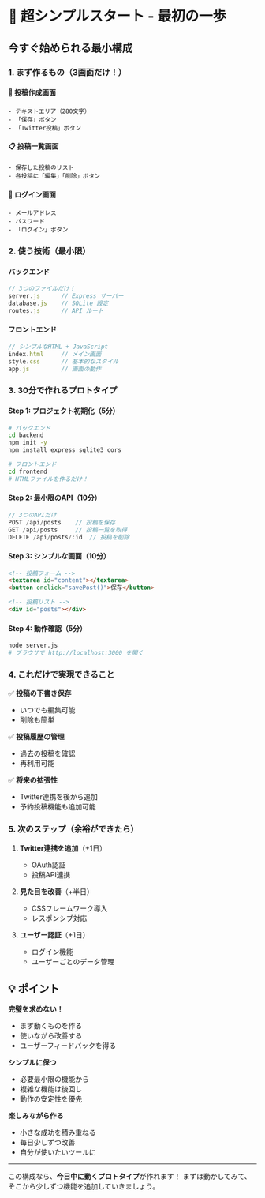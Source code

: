 # 🚀 超シンプルスタート - 最初の一歩

## 今すぐ始められる最小構成

### 1. まず作るもの（3画面だけ！）

#### 📝 投稿作成画面
```
- テキストエリア（280文字）
- 「保存」ボタン
- 「Twitter投稿」ボタン
```

#### 📋 投稿一覧画面
```
- 保存した投稿のリスト
- 各投稿に「編集」「削除」ボタン
```

#### 🔐 ログイン画面
```
- メールアドレス
- パスワード
- 「ログイン」ボタン
```

### 2. 使う技術（最小限）

#### バックエンド
```javascript
// 3つのファイルだけ！
server.js      // Express サーバー
database.js    // SQLite 設定
routes.js      // API ルート
```

#### フロントエンド
```javascript
// シンプルなHTML + JavaScript
index.html     // メイン画面
style.css      // 基本的なスタイル
app.js         // 画面の動作
```

### 3. 30分で作れるプロトタイプ

#### Step 1: プロジェクト初期化（5分）
```bash
# バックエンド
cd backend
npm init -y
npm install express sqlite3 cors

# フロントエンド
cd frontend
# HTMLファイルを作るだけ！
```

#### Step 2: 最小限のAPI（10分）
```javascript
// 3つのAPIだけ
POST /api/posts    // 投稿を保存
GET /api/posts     // 投稿一覧を取得
DELETE /api/posts/:id  // 投稿を削除
```

#### Step 3: シンプルな画面（10分）
```html
<!-- 投稿フォーム -->
<textarea id="content"></textarea>
<button onclick="savePost()">保存</button>

<!-- 投稿リスト -->
<div id="posts"></div>
```

#### Step 4: 動作確認（5分）
```bash
node server.js
# ブラウザで http://localhost:3000 を開く
```

### 4. これだけで実現できること

✅ **投稿の下書き保存**
- いつでも編集可能
- 削除も簡単

✅ **投稿履歴の管理**
- 過去の投稿を確認
- 再利用可能

✅ **将来の拡張性**
- Twitter連携を後から追加
- 予約投稿機能も追加可能

### 5. 次のステップ（余裕ができたら）

1. **Twitter連携を追加**（+1日）
   - OAuth認証
   - 投稿API連携

2. **見た目を改善**（+半日）
   - CSSフレームワーク導入
   - レスポンシブ対応

3. **ユーザー認証**（+1日）
   - ログイン機能
   - ユーザーごとのデータ管理

## 💡 ポイント

**完璧を求めない！**
- まず動くものを作る
- 使いながら改善する
- ユーザーフィードバックを得る

**シンプルに保つ**
- 必要最小限の機能から
- 複雑な機能は後回し
- 動作の安定性を優先

**楽しみながら作る**
- 小さな成功を積み重ねる
- 毎日少しずつ改善
- 自分が使いたいツールに

---

この構成なら、**今日中に動くプロトタイプ**が作れます！
まずは動かしてみて、そこから少しずつ機能を追加していきましょう。